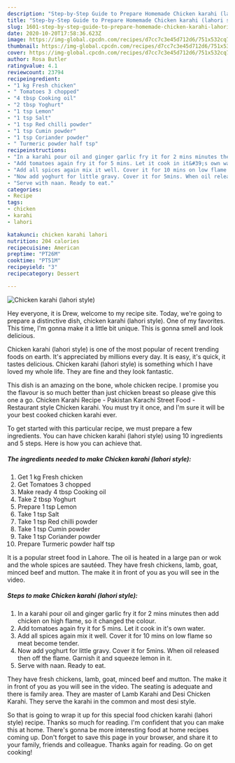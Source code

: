 ```yaml
---
description: "Step-by-Step Guide to Prepare Homemade Chicken karahi (lahori style)"
title: "Step-by-Step Guide to Prepare Homemade Chicken karahi (lahori style)"
slug: 1601-step-by-step-guide-to-prepare-homemade-chicken-karahi-lahori-style
date: 2020-10-20T17:58:36.623Z
image: https://img-global.cpcdn.com/recipes/d7cc7c3e45d712d6/751x532cq70/chicken-karahi-lahori-style-recipe-main-photo.jpg
thumbnail: https://img-global.cpcdn.com/recipes/d7cc7c3e45d712d6/751x532cq70/chicken-karahi-lahori-style-recipe-main-photo.jpg
cover: https://img-global.cpcdn.com/recipes/d7cc7c3e45d712d6/751x532cq70/chicken-karahi-lahori-style-recipe-main-photo.jpg
author: Rosa Butler
ratingvalue: 4.1
reviewcount: 23794
recipeingredient:
- "1 kg Fresh chicken"
- " Tomatoes 3 chopped"
- "4 tbsp Cooking oil"
- "2 tbsp Yoghurt"
- "1 tsp Lemon"
- "1 tsp Salt"
- "1 tsp Red chilli powder"
- "1 tsp Cumin powder"
- "1 tsp Coriander powder"
- " Turmeric powder half tsp"
recipeinstructions:
- "In a karahi pour oil and ginger garlic fry it for 2 mins minutes then add chicken on high flame, so it changed the colour."
- "Add tomatoes again fry it for 5 mins. Let it cook in it&#39;s own water."
- "Add all spices again mix it well. Cover it for 10 mins on low flame so meat become tender."
- "Now add yoghurt for little gravy. Cover it for 5mins. When oil released then off the flame. Garnish it and squeeze lemon in it."
- "Serve with naan. Ready to eat."
categories:
- Recipe
tags:
- chicken
- karahi
- lahori

katakunci: chicken karahi lahori 
nutrition: 204 calories
recipecuisine: American
preptime: "PT26M"
cooktime: "PT51M"
recipeyield: "3"
recipecategory: Dessert

---
```



![Chicken karahi (lahori style)](https://img-global.cpcdn.com/recipes/d7cc7c3e45d712d6/751x532cq70/chicken-karahi-lahori-style-recipe-main-photo.jpg)

Hey everyone, it is Drew, welcome to my recipe site. Today, we're going to prepare a distinctive dish, chicken karahi (lahori style). One of my favorites. This time, I'm gonna make it a little bit unique. This is gonna smell and look delicious.

Chicken karahi (lahori style) is one of the most popular of recent trending foods on earth. It's appreciated by millions every day. It is easy, it's quick, it tastes delicious. Chicken karahi (lahori style) is something which I have loved my whole life. They are fine and they look fantastic.

This dish is an amazing on the bone, whole chicken recipe. I promise you the flavour is so much better than just chicken breast so please give this one a go. Chicken Karahi Recipe - Pakistan Karachi Street Food - Restaurant style Chicken karahi. You must try it once, and I&#39;m sure it will be your best cooked chicken karahi ever.


To get started with this particular recipe, we must prepare a few ingredients. You can have chicken karahi (lahori style) using 10 ingredients and 5 steps. Here is how you can achieve that.

<!--inarticleads1-->

##### The ingredients needed to make Chicken karahi (lahori style):

1. Get 1 kg Fresh chicken
1. Get  Tomatoes 3 chopped
1. Make ready 4 tbsp Cooking oil
1. Take 2 tbsp Yoghurt
1. Prepare 1 tsp Lemon
1. Take 1 tsp Salt
1. Take 1 tsp Red chilli powder
1. Take 1 tsp Cumin powder
1. Take 1 tsp Coriander powder
1. Prepare  Turmeric powder half tsp


It is a popular street food in Lahore. The oil is heated in a large pan or wok and the whole spices are sautéed. They have fresh chickens, lamb, goat, minced beef and mutton. The make it in front of you as you will see in the video. 

<!--inarticleads2-->

##### Steps to make Chicken karahi (lahori style):

1. In a karahi pour oil and ginger garlic fry it for 2 mins minutes then add chicken on high flame, so it changed the colour.
1. Add tomatoes again fry it for 5 mins. Let it cook in it&#39;s own water.
1. Add all spices again mix it well. Cover it for 10 mins on low flame so meat become tender.
1. Now add yoghurt for little gravy. Cover it for 5mins. When oil released then off the flame. Garnish it and squeeze lemon in it.
1. Serve with naan. Ready to eat.


They have fresh chickens, lamb, goat, minced beef and mutton. The make it in front of you as you will see in the video. The seating is adequate and there is family area. They are master of Lamb Karahi and Desi Chicken Karahi. They serve the karahi in the common and most desi style. 

So that is going to wrap it up for this special food chicken karahi (lahori style) recipe. Thanks so much for reading. I'm confident that you can make this at home. There's gonna be more interesting food at home recipes coming up. Don't forget to save this page in your browser, and share it to your family, friends and colleague. Thanks again for reading. Go on get cooking!
